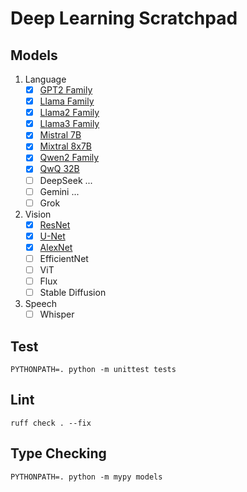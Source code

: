 # Deep Learning Scratchpad

## Models

1. Language
	- [x] [GPT2 Family](models/gpt2/)
	- [x] [Llama Family](models/llama/)
	- [x] [Llama2 Family](models/llama2)
	- [x] [Llama3 Family](models/llama3/)
	- [x] [Mistral 7B](models/mistral_rolling/)
	- [x] [Mixtral 8x7B](models/mixtral.py)
	- [x] [Qwen2 Family](models/qwen2/)
	- [x] [QwQ 32B](models/qwen2/)
	- [ ] DeepSeek ...
	- [ ] Gemini ...
	- [ ] Grok

2. Vision
	- [x] [ResNet](models/resnet.py)
	- [x] [U-Net](models/unet.py)
	- [x] [AlexNet](models/alexnet.py)
	- [ ] EfficientNet
	- [ ] ViT
	- [ ] Flux
	- [ ] Stable Diffusion

3. Speech
	- [ ] Whisper

## Test

```shell
PYTHONPATH=. python -m unittest tests
```

## Lint

```shell
ruff check . --fix
```

## Type Checking

```shell
PYTHONPATH=. python -m mypy models
```
